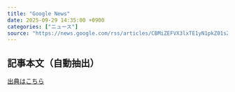 ```yaml
---
title: "Google News"
date: 2025-09-29 14:35:00 +0900
categories: ["ニュース"]
source: "https://news.google.com/rss/articles/CBMiZEFVX3lxTE1yN1pkZ01sZ3ZCaHBYeDJPcll3SThESlNOTnNQS3g2RU1YVm9NM1RLakV0dEVUR0JsTXJtNEdjUmhKd0Q1aENqbmZxTEVhUDU1SWhmbTBjTTZnNTFJcURNcV9wN3M?oc=5"
---
```


## 記事本文（自動抽出）
<body class="y0K44d EA71Tc" id="readabilityBody"></body>

[出典はこちら](https://news.google.com/rss/articles/CBMiZEFVX3lxTE1yN1pkZ01sZ3ZCaHBYeDJPcll3SThESlNOTnNQS3g2RU1YVm9NM1RLakV0dEVUR0JsTXJtNEdjUmhKd0Q1aENqbmZxTEVhUDU1SWhmbTBjTTZnNTFJcURNcV9wN3M?oc=5)
